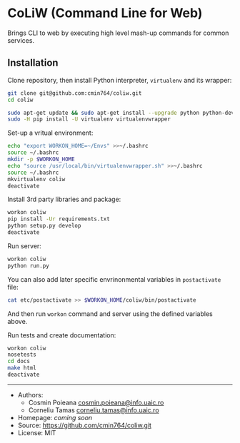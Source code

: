 # CoLiW (Command Line for Web)

Brings CLI to web by executing high level mash-up commands for common services.


## Installation

Clone repository, then install Python interpreter, `virtualenv` and its wrapper:
```bash
git clone git@github.com:cmin764/coliw.git
cd coliw

sudo apt-get update && sudo apt-get install --upgrade python python-dev python-pip
sudo -H pip install -U virtualenv virtualenvwrapper
```

Set-up a vritual environment:
```bash
echo "export WORKON_HOME=~/Envs" >>~/.bashrc
source ~/.bashrc
mkdir -p $WORKON_HOME
echo "source /usr/local/bin/virtualenvwrapper.sh" >>~/.bashrc
source ~/.bashrc
mkvirtualenv coliw
deactivate
```

Install 3rd party libraries and package:
```bash
workon coliw
pip install -Ur requirements.txt
python setup.py develop
deactivate
```

Run server:
```bash
workon coliw
python run.py
```

You can also add later specific envrinonmental variables in `postactivate` file:
```bash
cat etc/postactivate >> $WORKON_HOME/coliw/bin/postactivate
```
And then run `workon` command and server using the defined variables above.

Run tests and create documentation:
```bash
workon coliw
nosetests
cd docs
make html
deactivate
```


----

* Authors:
  + Cosmin Poieana <cosmin.poieana@info.uaic.ro>
  + Corneliu Tamas <corneliu.tamas@info.uaic.ro>
* Homepage: *coming soon*
* Source: https://github.com/cmin764/coliw.git
* License: MIT
